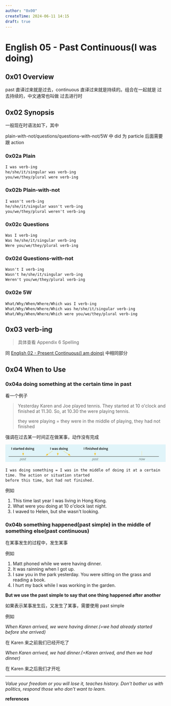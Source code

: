 ```yaml
---
author: "0x00"
createTime: 2024-06-11 14:15
draft: true
---
```


# English 05 - Past Continuous(I was doing)

## 0x01 Overview

past 直译过来就是过去，continuous 直译过来就是持续的。组合在一起就是 过去持续的，中文通常也叫做 过去进行时

## 0x02 Synopsis

一般现在时语法如下，其中
 
plain-with-not/questions/questions-with-not/5W 中 did 为 particle 后面需要跟 action

### 0x02a Plain

```
I was verb-ing
he/she/it/singular was verb-ing
you/we/they/plural were verb-ing
```

### 0x02b Plain-with-not

```
I wasn't verb-ing
he/she/it/singular wasn't verb-ing
you/we/they/plural weren't verb-ing
```

### 0x02c Questions

```
Was I verb-ing
Was he/she/it/singular verb-ing
Were you/we/they/plural verb-ing
```

### 0x02d Questions-with-not

```
Wasn't I verb-ing
Wasn't he/she/it/singular verb-ing
Weren't you/we/they/plural verb-ing
```

### 0x02e 5W

```
What/Why/When/Where/Which was I verb-ing
What/Why/When/Where/Which was he/she/it/singular verb-ing
What/Why/When/Where/Which were you/we/they/plural verb-ing
```

## 0x03 verb-ing

> 具体查看 Appendix 6 Spelling

同 [English 02 - Present Continuous(I am doing)](English%2002%20-%20Present%20Continuous(I%20am%20doing).md) 中相同部分

## 0x04 When to Use

### 0x04a doing something at the certain time in past

看一个例子

> Yesterday Karen and Joe played tennis. They started at 10 o'clock and finished at 11.30.
> So, at 10.30 the were playing tennis.
>
> they were playing = they were in the middle of playing, they had not finished

强调在过去某一时间正在做某事，动作没有完成

![](https://github.com/dhay3/picx-images-hosting/raw/master/20240611/2024-06-11_17-29-41.1lbo9o8au2.webp)

```
I was doing something = I was in the middle of doing it at a certain time. The action or situation started
before this time, but had not finished.
```

例如
1. This time last year I was living in Hong Kong.
2. What were you doing at 10 o'clock last night.
3. I waved to Helen, but she wasn't looking.

### 0x04b something happened(past simple) in the middle of something else(past continuous)

在某事发生的过程中，发生某事

例如
1. Matt phoned while we were having dinner.
2. It was rainning when I got up.
3. I saw you in the park yesterday. You were sitting on the grass and reading a book.
4. I hurt my back while I was working in the garden.

**But we use the past simple to say that one thing happened after another**

如果表示某事发生后，又发生了某事，需要使用 past simple

例如

*When Karen arrived, we were having dinner.(=we had already started before she arrived)*

在 Karen 来之前我们已经开吃了

*When Karen arrived, we had dinner.(=Karen arrived, and then we had dinner)*

在 Karen 来之后我们才开吃

---
*Value your freedom or you will lose it, teaches history. Don't bother us with politics, respond those who don't want to learn.*

**references**



